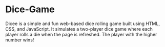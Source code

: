 # Dice-Game
Dicee is a simple and fun web-based dice rolling game built using HTML, CSS, and JavaScript. It simulates a two-player dice game where each player rolls a die when the page is refreshed. The player with the higher number wins!

